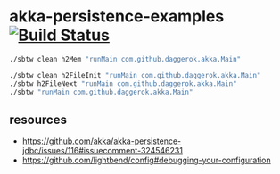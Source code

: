 # akka-persistence-examples [![Build Status](https://travis-ci.org/daggerok/akka-persistence-examples.svg?branch=master)](https://travis-ci.org/daggerok/akka-persistence-examples)

```bash
./sbtw clean h2Mem "runMain com.github.daggerok.akka.Main"

./sbtw clean h2FileInit "runMain com.github.daggerok.akka.Main"
./sbtw h2FileNext "runMain com.github.daggerok.akka.Main"
./sbtw "runMain com.github.daggerok.akka.Main"
```

## resources

* https://github.com/akka/akka-persistence-jdbc/issues/116#issuecomment-324546231
* https://github.com/lightbend/config#debugging-your-configuration
